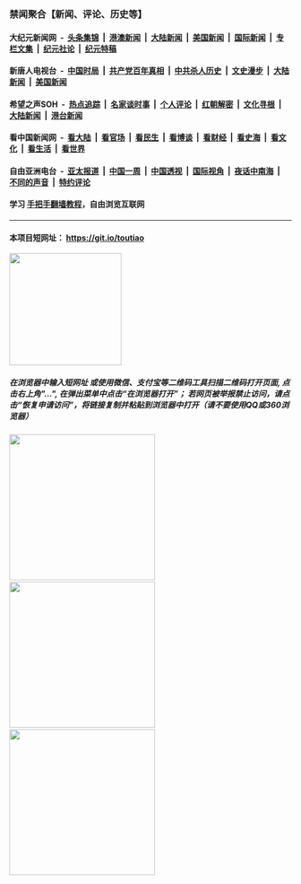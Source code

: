 ### 禁闻聚合【新闻、评论、历史等】

#### 大纪元新闻网 &nbsp;-&nbsp; [头条集锦](indexes/E头条集锦.md?t=02080033) &nbsp;|&nbsp; [港澳新闻](indexes/E港澳新闻.md?t=02080033)  &nbsp;|&nbsp; [大陆新闻](indexes/E大陆新闻.md?t=02080033) &nbsp;|&nbsp; [美国新闻](indexes/E美国新闻.md?t=02080033) &nbsp;|&nbsp; [国际新闻](indexes/E国际新闻.md?t=02080033) &nbsp;|&nbsp; [专栏文集](indexes/E专栏文集.md?t=02080033) &nbsp;|&nbsp; [纪元社论](indexes/E纪元社论.md?t=02080033) &nbsp;|&nbsp; [纪元特稿](indexes/E纪元特稿.md?t=02080033) 

#### 新唐人电视台 &nbsp;-&nbsp; [中国时局](indexes/N中国时局.md?t=02080033) &nbsp;|&nbsp; [共产党百年真相](indexes/N共产党百年真相.md?t=02080033) &nbsp;|&nbsp; [中共杀人历史](indexes/N中共杀人历史.md?t=02080033) &nbsp;|&nbsp; [文史漫步](indexes/N文史漫步.md?t=02080033) &nbsp;|&nbsp; [大陆新闻](indexes/N大陆新闻.md?t=02080033) &nbsp;|&nbsp; [美国新闻](indexes/N美国新闻.md?t=02080033)

#### 希望之声SOH &nbsp;-&nbsp; [热点追踪](indexes/H热点追踪.md?t=02080033) &nbsp;|&nbsp; [名家谈时事](indexes/H名家谈时事.md?t=02080033) &nbsp;|&nbsp; [个人评论](indexes/H个人评论.md?t=02080033)  &nbsp;|&nbsp; [红朝解密](indexes/H红朝解密.md?t=02080033) &nbsp;|&nbsp; [文化寻根](indexes/H文化寻根.md?t=02080033) &nbsp;|&nbsp; [大陆新闻](indexes/H大陆新闻.md?t=02080033) &nbsp;|&nbsp; [港台新闻](indexes/H港台新闻.md?t=02080033)

#### 看中国新闻网 &nbsp;-&nbsp; [看大陆](indexes/S看大陆.md?t=02080033) &nbsp;|&nbsp; [看官场](indexes/S看官场.md?t=02080033) &nbsp;|&nbsp; [看民生](indexes/S看民生.md?t=02080033)  &nbsp;|&nbsp; [看博谈](indexes/S看博谈.md?t=02080033) &nbsp;|&nbsp; [看财经](indexes/S看财经.md?t=02080033) &nbsp;|&nbsp; [看史海](indexes/S看史海.md?t=02080033) &nbsp;|&nbsp; [看文化](indexes/S看文化.md?t=02080033) &nbsp;|&nbsp; [看生活](indexes/S看生活.md?t=02080033) &nbsp;|&nbsp; [看世界](indexes/S看世界.md?t=02080033)

#### 自由亚洲电台 &nbsp;-&nbsp; [亚太报道](indexes/R亚太报道.md?t=02080033) &nbsp;|&nbsp; [中国一周](indexes/R中国一周.md?t=02080033) &nbsp;|&nbsp; [中国透视](indexes/R中国透视.md?t=02080033)  &nbsp;|&nbsp; [国际视角](indexes/R国际视角.md?t=02080033) &nbsp;|&nbsp; [夜话中南海](indexes/R夜话中南海.md?t=02080033) &nbsp;|&nbsp; [不同的声音](indexes/R不同的声音.md?t=02080033) &nbsp;|&nbsp; [特约评论](indexes/R特约评论.md?t=02080033)

#### 学习 [手把手翻墙教程](https://github.com/gfw-breaker/guides/wiki)，自由浏览互联网

----

#### 本项目短网址： https://git.io/toutiao
<img src="https://raw.githubusercontent.com/gfw-breaker/banned-news/master/scripts/img/qr.png" width="200px"/>  

##### 在浏览器中输入短网址 或使用微信、支付宝等二维码工具扫描二维码打开页面, 点击右上角"...", 在弹出菜单中点击“在浏览器打开”； 若网页被举报禁止访问，请点击“恢复申请访问”，将链接复制并粘贴到浏览器中打开（请不要使用QQ或360浏览器）

<img src="https://raw.githubusercontent.com/gfw-breaker/banned-news/master/scripts/img/1.png" width="260px"/> &nbsp; <img src="https://raw.githubusercontent.com/gfw-breaker/banned-news/master/scripts/img/2.png" width="260px"/> &nbsp; <img src="https://raw.githubusercontent.com/gfw-breaker/banned-news/master/scripts/img/3.png" width="260px"/>
